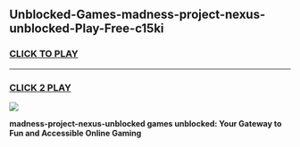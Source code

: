 
## Unblocked-Games-madness-project-nexus-unblocked-Play-Free-c15ki
<h3>
<a href="https://premium76.site?title=madness-project-nexus-unblocked&ref=12A">CLICK TO PLAY</a></h3>
<hr>

<h3>
<a href="https://premium76.site?title=madness-project-nexus-unblocked&ref=12A">CLICK 2 PLAY</a>
  
</h3>

<a href="https://premium76.site?title=madness-project-nexus-unblocked&ref=12A"><img src="https://clearcache.store/games.png"></a>


**madness-project-nexus-unblocked games unblocked: Your Gateway to Fun and Accessible Online Gaming**
